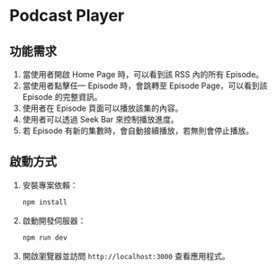 # Podcast Player

## 功能需求

1. 當使用者開啟 Home Page 時，可以看到該 RSS 內的所有 Episode。
2. 當使用者點擊任一 Episode 時，會跳轉至 Episode Page，可以看到該 Episode 的完整資訊。
3. 使用者在 Episode 頁面可以播放該集的內容。
4. 使用者可以透過 Seek Bar 來控制播放進度。
5. 若 Episode 有新的集數時，會自動接續播放，若無則會停止播放。

## 啟動方式

1. 安裝專案依賴：
    ```bash
    npm install
    ```

2. 啟動開發伺服器：
    ```bash
    npm run dev
    ```

3. 開啟瀏覽器並訪問 `http://localhost:3000` 查看應用程式。

